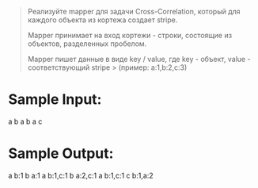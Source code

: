 > Реализуйте mapper для задачи Cross-Correlation, который для каждого объекта из кортежа
> создает stripe.
>
> Mapper принимает на вход кортежи - строки, состоящие из объектов, разделенных пробелом.
>
> Mapper пишет данные в виде key / value, где key - объект, value - соответствующий stripe > (пример: a:1,b:2,c:3)

# Sample Input:

a b
a b a c

# Sample Output:

a	b:1
b	a:1
a	b:1,c:1
b	a:2,c:1
a	b:1,c:1
c	b:1,a:2
